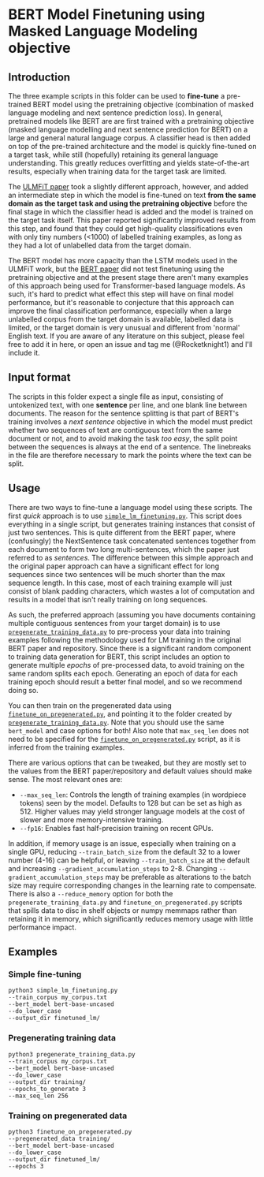 # BERT Model Finetuning using Masked Language Modeling objective

## Introduction

The three example scripts in this folder can be used to **fine-tune** a pre-trained BERT model using the pretraining objective (combination of masked language modeling and next sentence prediction loss). In general, pretrained models like BERT are are first trained with a pretraining objective (masked language modelling and next sentence prediction for BERT) on a large and general natural language corpus. A classifier head is then added on top of the pre-trained architecture and the model is quickly fine-tuned on a target task, while still (hopefully) retaining its general language understanding. This greatly reduces overfitting and yields state-of-the-art results, especially when training data for the target task are limited.

The [ULMFiT paper](https://arxiv.org/abs/1801.06146) took a slightly different approach, however, and added an intermediate step in which the model is fine-tuned on text **from the same domain as the target task and using the pretraining objective** before the final stage in which the classifier head is added and the model is trained on the target task itself. This paper reported significantly improved results from this step, and found that they could get high-quality classifications even with only tiny numbers (<1000) of labelled training examples, as long as they had a lot of unlabelled data from the target domain.

The BERT model has more capacity than the LSTM models used in the ULMFiT work, but the [BERT paper](https://arxiv.org/abs/1810.04805) did not test finetuning using the pretraining objective and at the present stage there aren't many examples of this approach being used for Transformer-based language models. As such, it's hard to predict what effect this step will have on final model performance, but it's reasonable to conjecture that this approach can improve the final classification performance, especially when a large unlabelled corpus from the target domain is available, labelled data is limited, or the target domain is very unusual and different from 'normal' English text. If you are aware of any literature on this subject, please feel free to add it in here, or open an issue and tag me (@Rocketknight1) and I'll include it.

## Input format

The scripts in this folder expect a single file as input, consisting of untokenized text, with one **sentence** per line, and one blank line between documents. The reason for the sentence splitting is that part of BERT's training involves a _next sentence_ objective in which the model must predict whether two sequences of text are contiguous text from the same document or not, and to avoid making the task _too easy_, the split point between the sequences is always at the end of a sentence. The linebreaks in the file are therefore necessary to mark the points where the text can be split.

## Usage

There are two ways to fine-tune a language model using these scripts. The first _quick_ approach is to use [`simple_lm_finetuning.py`](./simple_lm_finetuning.py). This script does everything in a single script, but generates training instances that consist of just two sentences. This is quite different from the BERT paper, where (confusingly) the NextSentence task concatenated sentences together from each document to form two long multi-sentences, which the paper just referred to as _sentences_. The difference between this simple approach and the original paper approach can have a significant effect for long sequences since two sentences will be much shorter than the max sequence length. In this case, most of each training example will just consist of blank padding characters, which wastes a lot of computation and results in a model that isn't really training on long sequences.

As such, the preferred approach (assuming you have documents containing multiple contiguous sentences from your target domain) is to use [`pregenerate_training_data.py`](./pregenerate_training_data.py) to pre-process your data into training examples following the methodology used for LM training in the original BERT paper and repository. Since there is a significant random component to training data generation for BERT, this script includes an option to generate multiple _epochs_ of pre-processed data, to avoid training on the same random splits each epoch. Generating an epoch of data for each training epoch should result a better final model, and so we recommend doing so.

You can then train on the pregenerated data using [`finetune_on_pregenerated.py`](./finetune_on_pregenerated.py), and pointing it to the folder created by [`pregenerate_training_data.py`](./pregenerate_training_data.py). Note that you should use the same `bert_model` and case options for both! Also note that `max_seq_len` does not need to be specified for the [`finetune_on_pregenerated.py`](./finetune_on_pregenerated.py) script, as it is inferred from the training examples.

There are various options that can be tweaked, but they are mostly set to the values from the BERT paper/repository and default values should make sense. The most relevant ones are:

- `--max_seq_len`: Controls the length of training examples (in wordpiece tokens) seen by the model. Defaults to 128 but can be set as high as 512. Higher values may yield stronger language models at the cost of slower and more memory-intensive training.
- `--fp16`: Enables fast half-precision training on recent GPUs.

In addition, if memory usage is an issue, especially when training on a single GPU, reducing `--train_batch_size` from the default 32 to a lower number (4-16) can be helpful, or leaving `--train_batch_size` at the default and increasing `--gradient_accumulation_steps` to 2-8. Changing `--gradient_accumulation_steps` may be preferable as alterations to the batch size may require corresponding changes in the learning rate to compensate. There is also a `--reduce_memory` option for both the `pregenerate_training_data.py` and `finetune_on_pregenerated.py` scripts that spills data to disc in shelf objects or numpy memmaps rather than retaining it in memory, which significantly reduces memory usage with little performance impact.

## Examples

### Simple fine-tuning

```
python3 simple_lm_finetuning.py 
--train_corpus my_corpus.txt 
--bert_model bert-base-uncased 
--do_lower_case 
--output_dir finetuned_lm/
```

### Pregenerating training data

```
python3 pregenerate_training_data.py
--train_corpus my_corpus.txt
--bert_model bert-base-uncased
--do_lower_case
--output_dir training/
--epochs_to_generate 3
--max_seq_len 256
```

### Training on pregenerated data

```
python3 finetune_on_pregenerated.py
--pregenerated_data training/
--bert_model bert-base-uncased
--do_lower_case
--output_dir finetuned_lm/
--epochs 3
```